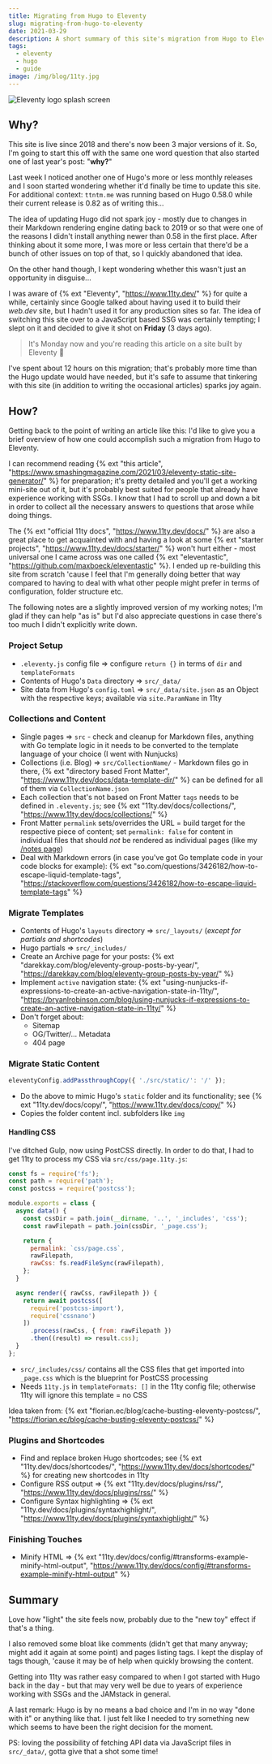 ```yaml
---
title: Migrating from Hugo to Eleventy
slug: migrating-from-hugo-to-eleventy
date: 2021-03-29
description: A short summary of this site's migration from Hugo to Eleventy.
tags:
  - eleventy
  - hugo
  - guide
image: /img/blog/11ty.jpg
---
```


<img src="/img/blog/11ty.jpg" class="img-fluid img-center mb1" alt="Eleventy logo splash screen">

## Why?

This site is live since 2018 and there's now been 3 major versions of it. So, I'm going to start this off with the same one word question that also started one of last year's post: "**why?**"

Last week I noticed another one of Hugo's more or less monthly releases and I soon started wondering whether it'd finally be time to update this site. For additional context: `ttntm.me` was running based on Hugo 0.58.0 while their current release is 0.82 as of writing this...

The idea of updating Hugo did not spark joy - mostly due to changes in their Markdown rendering engine dating back to 2019 or so that were one of the reasons I didn't install anything newer than 0.58 in the first place. After thinking about it some more, I was more or less certain that there'd be a bunch of other issues on top of that, so I quickly abandoned that idea.

On the other hand though, I kept wondering whether this wasn't just an opportunity in disguise...

I was aware of {% ext "Eleventy", "https://www.11ty.dev/" %} for quite a while, certainly since Google talked about having used it to build their _web.dev_ site, but I hadn't used it for any production sites so far. The idea of switching this site over to a JavaScript based SSG was certainly tempting; I slept on it and decided to give it shot on **Friday** (3 days ago).

> It's Monday now and you're reading this article on a site built by Eleventy 🕺

I've spent about 12 hours on this migration; that's probably more time than the Hugo update would have needed, but it's safe to assume that tinkering with this site (in addition to writing the occasional articles) sparks joy again.

## How?

Getting back to the point of writing an article like this: I'd like to give you a brief overview of how one could accomplish such a migration from Hugo to Eleventy.

I can recommend reading {% ext "this article", "https://www.smashingmagazine.com/2021/03/eleventy-static-site-generator/" %} for preparation; it's pretty detailed and you'll get a working mini-site out of it, but it's probably best suited for people that already have experience working with SSGs. I know that I had to scroll up and down a bit in order to collect all the necessary answers to questions that arose while doing things.

The {% ext "official 11ty docs", "https://www.11ty.dev/docs/" %} are also a great place to get acquainted with and having a look at some {% ext "starter projects", "https://www.11ty.dev/docs/starter/" %} won't hurt either - most universal one I came across was one called {% ext "eleventastic", "https://github.com/maxboeck/eleventastic" %}. I ended up re-building this site from scratch 'cause I feel that I'm generally doing better that way compared to having to deal with what other people might prefer in terms of configuration, folder structure etc.

The following notes are a slightly improved version of my working notes; I'm glad if they can help "as is" but I'd also appreciate questions in case there's too much I didn't explicitly write down.

### Project Setup

- `.eleventy.js` config file => configure `return {}` in terms of `dir` and `templateFormats`
- Contents of Hugo's `Data` directory => `src/_data/`
- Site data from Hugo's `config.toml` => `src/_data/site.json` as an Object with the respective keys; available via `site.ParamName` in 11ty

### Collections and Content

- Single pages => `src` - check and cleanup for Markdown files, anything with Go template logic in it needs to be converted to the template language of your choice (I went with Nunjucks)
- Collections (i.e. Blog) => `src/CollectionName/` - Markdown files go in there, {% ext "directory based Front Matter", "https://www.11ty.dev/docs/data-template-dir/" %} can be defined for all of them via `CollectionName.json`
- Each collection that's not based on Front Matter `tags` needs to be defined in `.eleventy.js`; see {% ext "11ty.dev/docs/collections/", "https://www.11ty.dev/docs/collections/" %}
- Front Matter `permalink` sets/overrides the URL = build target for the respective piece of content; set `permalink: false` for content in individual files that should _not_ be rendered as individual pages (like my [/notes page](/notes))
- Deal with Markdown errors (in case you've got Go template code in your code blocks for example): {% ext "so.com/questions/3426182/how-to-escape-liquid-template-tags", "https://stackoverflow.com/questions/3426182/how-to-escape-liquid-template-tags" %}

### Migrate Templates

- Contents of Hugo's `layouts` directory => `src/_layouts/` (_except for partials and shortcodes_)
- Hugo partials => `src/_includes/`
- Create an Archive page for your posts: {% ext "darekkay.com/blog/eleventy-group-posts-by-year/", "https://darekkay.com/blog/eleventy-group-posts-by-year/" %}
- Implement `active` navigation state: {% ext "using-nunjucks-if-expressions-to-create-an-active-navigation-state-in-11ty/", "https://bryanlrobinson.com/blog/using-nunjucks-if-expressions-to-create-an-active-navigation-state-in-11ty/" %}
- Don't forget about:
  - Sitemap
  - OG/Twitter/... Metadata
  - 404 page

### Migrate Static Content

```js
eleventyConfig.addPassthroughCopy({ './src/static/': '/' });
```

- Do the above to mimic Hugo's `static` folder and its functionality; see {% ext "11ty.dev/docs/copy/", "https://www.11ty.dev/docs/copy/" %}
- Copies the folder content incl. subfolders like `img`

#### Handling CSS

I've ditched Gulp, now using PostCSS directly. In order to do that, I had to get 11ty to process my CSS via `src/css/page.11ty.js`:

```js
const fs = require('fs');
const path = require('path');
const postcss = require('postcss');

module.exports = class {
  async data() {
    const cssDir = path.join(__dirname, '..', '_includes', 'css');
    const rawFilepath = path.join(cssDir, '_page.css');

    return {
      permalink: `css/page.css`,
      rawFilepath,
      rawCss: fs.readFileSync(rawFilepath),
    };
  }

  async render({ rawCss, rawFilepath }) {
    return await postcss([
      require('postcss-import'),
      require('cssnano')
    ])
      .process(rawCss, { from: rawFilepath })
      .then((result) => result.css);
  }
};
```

- `src/_includes/css/` contains all the CSS files that get imported into `_page.css` which is the blueprint for PostCSS processing
- Needs `11ty.js` in `templateFormats: []` in the 11ty config file; otherwise 11ty will ignore this template = no CSS

Idea taken from: {% ext "florian.ec/blog/cache-busting-eleventy-postcss/", "https://florian.ec/blog/cache-busting-eleventy-postcss/" %}

### Plugins and Shortcodes

- Find and replace broken Hugo shortcodes; see {% ext "11ty.dev/docs/shortcodes/", "https://www.11ty.dev/docs/shortcodes/" %} for creating new shortcodes in 11ty
- Configure RSS output => {% ext "11ty.dev/docs/plugins/rss/", "https://www.11ty.dev/docs/plugins/rss/" %}
- Configure Syntax highlighting => {% ext "11ty.dev/docs/plugins/syntaxhighlight/", "https://www.11ty.dev/docs/plugins/syntaxhighlight/" %}

### Finishing Touches

- Minify HTML => {% ext "11ty.dev/docs/config/#transforms-example-minify-html-output", "https://www.11ty.dev/docs/config/#transforms-example-minify-html-output" %}

## Summary

Love how "light" the site feels now, probably due to the "new toy" effect if that's a thing.

I also removed some bloat like comments (didn't get that many anyway; might add it again at some point) and pages listing tags. I kept the display of tags though, 'cause it may be of help when quickly browsing the content.

Getting into 11ty was rather easy compared to when I got started with Hugo back in the day - but that may very well be due to years of experience working with SSGs and the JAMstack in general.

A last remark: Hugo is by no means a bad choice and I'm in no way "done with it" or anything like that. I just felt like I needed to try something new which seems to have been the right decision for the moment.

PS: loving the possibility of fetching API data via JavaScript files in `src/_data/`, gotta give that a shot some time!
